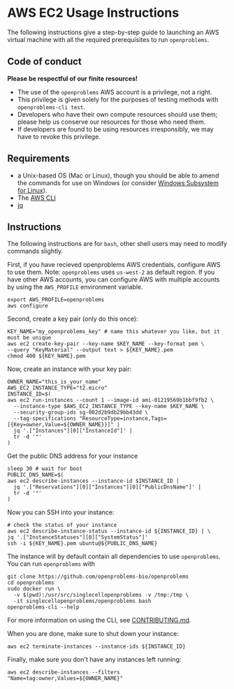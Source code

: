 # AWS EC2 Usage Instructions

The following instructions give a step-by-step guide to launching an AWS virtual machine
with all the required prerequisites to run `openproblems`.

## Code of conduct

**Please be respectful of our finite resources!**

* The use of the `openproblems` AWS account is a privilege, not a right.
* This privilege is given solely for the purposes of testing methods with
  `openproblems-cli test`.
* Developers who have their own compute resources should use them; please help us
  conserve our resources for those who need them.
* If developers are found to be using resources irresponsibly, we may have to revoke
  this privilege.

## Requirements

* a Unix-based OS (Mac or Linux), though you should be
able to amend the commands for use on Windows (or consider [Windows Subsystem for
Linux](https://docs.microsoft.com/en-us/windows/wsl/install)).
* The [AWS CLI](https://aws.amazon.com/cli/)
* [jq](https://stedolan.github.io/jq/download/)

## Instructions

The following instructions are for `bash`, other shell users may need to modify commands
slightly.

First, if you have recieved openproblems AWS credentials, configure AWS to use them.
Note: `openproblems` uses `us-west-2` as default region. If you have other AWS accounts,
you can configure AWS with multiple accounts by using the `AWS_PROFILE` environment
variable.

```shell
export AWS_PROFILE=openproblems
aws configure
```

Second, create a key pair (only do this once):

```shell
KEY_NAME="my_openproblems_key" # name this whatever you like, but it must be unique
aws ec2 create-key-pair --key-name $KEY_NAME --key-format pem \
--query "KeyMaterial" --output text > ${KEY_NAME}.pem
chmod 400 ${KEY_NAME}.pem
```

Now, create an instance with your key pair:

```shell
OWNER_NAME="this_is_your_name"
AWS_EC2_INSTANCE_TYPE="t2.micro"
INSTANCE_ID=$(
aws ec2 run-instances --count 1 --image-id ami-01219569b1bbf9fb2 \
  --instance-type $AWS_EC2_INSTANCE_TYPE --key-name $KEY_NAME \
  --security-group-ids sg-002d2b9db29bb43dd \
  --tag-specifications "ResourceType=instance,Tags=[{Key=owner,Value=${OWNER_NAME}}]" |
  jq '.["Instances"][0]["InstanceId"]' |
  tr -d '"'
)
```

Get the public DNS address for your instance

```shell
sleep 30 # wait for boot
PUBLIC_DNS_NAME=$(
aws ec2 describe-instances --instance-id $INSTANCE_ID |
  jq '.["Reservations"][0]["Instances"][0]["PublicDnsName"]' |
  tr -d '"'
)
```

Now you can SSH into your instance:

```shell
# check the status of your instance
aws ec2 describe-instance-status --instance-id ${INSTANCE_ID} | \
jq '.["InstanceStatuses"][0]["SystemStatus"]'
ssh -i ${KEY_NAME}.pem ubuntu@${PUBLIC_DNS_NAME}
```

The instance will by default contain all dependencies to use `openproblems`. You can
run `openproblems` with

```shell
git clone https://github.com/openproblems-bio/openproblems
cd openproblems
sudo docker run \
  -v $(pwd):/usr/src/singlecellopenproblems -v /tmp:/tmp \
  -it singlecellopenproblems/openproblems bash
openproblems-cli --help
```

For more information on using the CLI, see
[CONTRIBUTING.md](CONTRIBUTING.md#testing-method-performance).

When you are done, make sure to shut down your instance:

```shell
aws ec2 terminate-instances --instance-ids ${INSTANCE_ID}
```

Finally, make sure you don't have any instances left running:

```shell
aws ec2 describe-instances --filters "Name=tag:owner,Values=${OWNER_NAME}"
```
